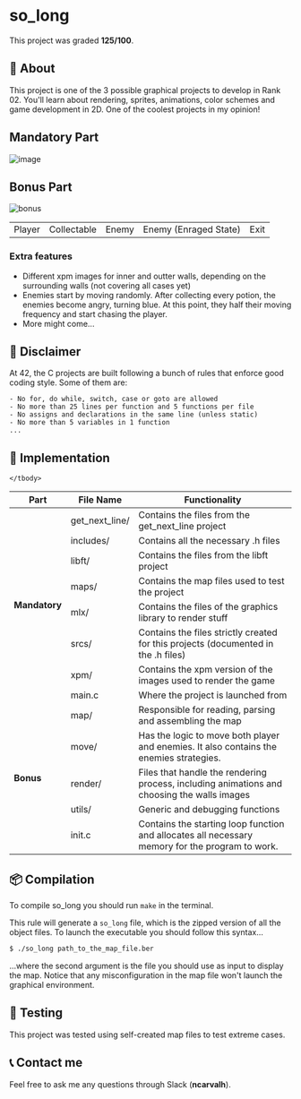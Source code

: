 # **so_long**
This project was graded <strong>125/100</strong>.

## 📒 **About**
This project is one of the 3 possible graphical projects to develop in Rank 02. You'll learn about rendering, sprites, animations, color schemes and game development in 2D. One of the coolest projects in my opinion!

## **Mandatory Part**
![image](https://user-images.githubusercontent.com/93390807/215877174-71fa5ecb-d5ec-4c92-885f-c506902c32e2.png)

## **Bonus Part**
![bonus](https://user-images.githubusercontent.com/93390807/223605965-6dd26c72-4f38-4c80-b294-af8a2cb54dd8.gif)

||||||
|:--:|:--:|:--:|:--:|:--:|
|Player|Collectable|Enemy|Enemy (Enraged State)|Exit|

### **Extra features**
- Different xpm images for inner and outter walls, depending on the surrounding walls (not covering all cases yet)
- Enemies start by moving randomly. After collecting every potion, the enemies become angry, turning blue. At this point, they half their moving frequency and start chasing the player.
- More might come...


## 🚨 **Disclaimer**
At 42, the C projects are built following a bunch of rules that enforce good coding style. Some of them are:

	- No for, do while, switch, case or goto are allowed
	- No more than 25 lines per function and 5 functions per file
	- No assigns and declarations in the same line (unless static)
	- No more than 5 variables in 1 function
	... 

## 🔧 **Implementation**

<table>
	<thead>
		<tr>
			<th>Part</th>
			<th>File Name</th>
			<th>Functionality</th>
		</tr>
	</thead>
	<tbody>
		<tr>
			<td rowspan = 8><strong>Mandatory</strong></td>
			<td>get_next_line/</td>
			<td>Contains the files from the get_next_line project</td>
		</tr>
		<tr>
			<td>includes/</td>
			<td>Contains all the necessary .h files</td>
		</tr>
		<tr>
			<td>libft/</td>
			<td>Contains the files from the libft project</td>
		</tr>
		<tr>
			<td>maps/</td>
			<td>Contains the map files used to test the project</td>
		</tr>
		<tr>
			<td>mlx/</td>
			<td>Contains the files of the graphics library to render stuff</td>
		</tr>
		<tr>
			<td>srcs/</td>
			<td>Contains the files strictly created for this projects (documented in the .h files)</td>
		</tr>
		<tr>
			<td>xpm/</td>
			<td>Contains the xpm version of the images used to render the game</td>
		</tr>
		<tr>
			<td>main.c</td>
			<td>Where the project is launched from</td>
		</tr>
		<tr>
			<td rowspan = 5><strong>Bonus</strong></td>
			<td>map/</td>
			<td>Responsible for reading, parsing and assembling the map</td>
		</tr>
		<tr>
			<td>move/</td>
			<td>Has the logic to move both player and enemies. It also contains the enemies strategies.</td>
		</tr>
		<tr>
			<td>render/</td>
			<td>Files that handle the rendering process, including animations and choosing the walls images</td>
		</tr>
		<tr>
			<td>utils/</td>
			<td>Generic and debugging functions</td>
		</tr>
		<tr>
			<td>init.c</td>
			<td>Contains the starting loop function and allocates all necessary memory for the program to work.</td>
		</tr>

	</tbody>
</table>


## 📦 **Compilation**
To compile so_long you should run `make` in the terminal.

This rule will generate a `so_long` file, which is the zipped version of all the object files. To launch the executable you should follow this syntax...

```sh
$ ./so_long path_to_the_map_file.ber
```

...where the second argument is the file you should use as input to display the map. Notice that any misconfiguration in the map file won't launch the graphical environment.

## 💫 **Testing**

This project was tested using self-created map files to test extreme cases.


## 📞 **Contact me**

Feel free to ask me any questions through Slack (**ncarvalh**).

